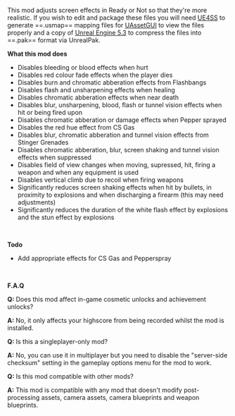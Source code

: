 This mod adjusts screen effects in Ready or Not so that they're more realistic. If you wish to edit and package these files you will need [UE4SS](https://github.com/UE4SS-RE/RE-UE4SS/tree/main) to generate ==.usmap== mapping files for [UAssetGUI](https://github.com/atenfyr/UAssetGUI) to view the files properly and a copy of [Unreal Engine 5.3](https://github.com/EpicGames/UnrealEngine/tree/5.3) to compress the files into ==.pak== format via UnrealPak.

**What this mod does**

- Disables bleeding or blood effects when hurt
- Disables red colour fade effects when the player dies
- Disables burn and chromatic abberation effects from Flashbangs
- Disables flash and unsharpening effects when healing
- Disables chromatic abberation effects when near death
- Disables blur, unsharpening, blood, flash or tunnel vision effects when hit or being fired upon
- Disables chromatic abberation or damage effects when Pepper sprayed
- Disables the red hue effect from CS Gas
- Disables blur, chromatic abberation and tunnel vision effects from Stinger Grenades
- Disables chromatic abberation, blur, screen shaking and tunnel vision effects when suppressed
- Disables field of view changes when moving, supressed, hit, firing a weapon and when any equipment is used
- Disables vertical climb due to recoil when firing weapons
- Significantly reduces screen shaking effects when hit by bullets, in proximity to explosions and when discharging a firearm (this may need adjustments)
- Significantly reduces the duration of the white flash effect by explosions and the stun effect by explosions

<br/>

**Todo**

- Add appropriate effects for CS Gas and Pepperspray

<br/>

**F.A.Q**

**Q:** Does this mod affect in-game cosmetic unlocks and achievement unlocks?

**A:** No, it only affects your highscore from being recorded whilst the mod is installed.

**Q:** Is this a singleplayer-only mod?

**A:** No, you can use it in multiplayer but you need to disable the "server-side checksum" setting in the gameplay options menu for the mod to work.

**Q:** Is this mod compatible with other mods?

**A:** This mod is compatible with any mod that doesn't modify post-processing assets, camera assets, camera blueprints and weapon blueprints.
